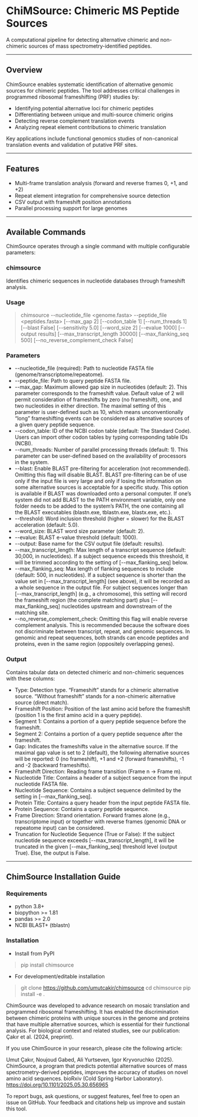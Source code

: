 # ChiMSource: Chimeric MS Peptide Sources

A computational pipeline for detecting alternative chimeric and non-chimeric sources of mass spectrometry-identified peptides.

---

## Overview

ChimSource enables systematic identification of alternative genomic sources for chimeric peptides. The tool addresses critical challenges in programmed ribosomal frameshifting (PRF) studies by: 

- Identifying potential alternative loci for chimeric peptides
- Differentiating between unique and multi-source chimeric origins
- Detecting reverse complement translation events
- Analyzing repeat element contributions to chimeric translation

Key applications include functional genomics studies of non-canonical translation events and validation of putative PRF sites.

---

## Features


- Multi-frame translation analysis (forward and reverse frames 0, +1, and +2)
- Repeat element integration for comprehensive source detection
- CSV output with frameshift position annotations
- Parallel processing support for large genomes

---

## Available Commands

ChimSource operates through a single command with multiple configurable parameters:

### chimsource

Identifies chimeric sequences in nucleotide databases through frameshift analysis.

### Usage

> chimsource --nucleotide_file <genome.fasta> --peptide_file <peptides.fasta> [--max_gap 2] [--codon_table 1] [--num_threads 1] [--blast False] [--sensitivity 5.0] [--word_size 2] [--evalue 1000] [--output results] [--max_transcript_length 30000] [--max_flanking_seq 500] [--no_reverse_complement_check False]

### Parameters

- --nucleotide_file (required): Path to nucleotide FASTA file (genome/transcriptome/repeatome).
- --peptide_file: Path to query peptide FASTA file.
- --max_gap: Maximum allowed gap size in nucleotides (default: 2). This parameter corresponds to the frameshift value. Default value of 2 will permit consideration of frameshifts by zero (no frameshift), one, and two nucleotides in either direction. The maximal setting of this parameter is user-defined such as 10, which means unconventionally “long” frameshifting events can be considered as alternative sources of a given query peptide sequence.
- --codon_table: ID of the NCBI codon table (default: The Standard Code). Users can import other codon tables by typing corresponding table IDs (NCBI).
- --num_threads: Number of parallel processing threads (default: 1). This parameter can be user-defined based on the availability of processors in the system.
- --blast: Enable BLAST pre-filtering for acceleration (not recommended). Omitting this flag will disable BLAST. BLAST pre-filtering can be of use only if the input file is very large and only if losing the information on some alternative sources is acceptable for a specific study. This option is available if BLAST was downloaded onto a personal computer. If one’s system did not add BLAST to the PATH environment variable, only one folder needs to be added to the system’s PATH, the one containing all the BLAST executables (blastn.exe, tblastn.exe, blastx.exe, etc.).
- --threshold: Word inclusion threshold (higher = slower) for the BLAST acceleration (default: 5.0).
- --word_size: BLAST word size parameter (default: 2).
- --evalue: BLAST e-value threshold (default: 1000).
- --output: Base name for the CSV output file (default: results).
- --max_transcript_length: Max length of a transcript sequence (default: 30,000, in nucleotides). If a subject sequence exceeds this threshold, it will be trimmed according to the setting of [--max_flanking_seq] below.
- --max_flanking_seq: Max length of flanking sequences to include (default: 500, in nucleotides). If a subject sequence is shorter than the value set in [--max_transcript_length] (see above), it will be recorded as a whole sequence in the output file. For subject sequences longer than [--max_transcript_length] (e.g., a chromosome), this setting will record the frameshift region (the complete matching part) plus [--max_flanking_seq] nucleotides upstream and downstream of the matching site.
- --no_reverse_complement_check: Omitting this flag will enable reverse complement analysis. This is recommended because the software does not discriminate between transcript, repeat, and genomic sequences. In genomic and repeat sequences, both strands can encode peptides and proteins, even in the same region (oppositely overlapping genes).

### Output
Contains tabular data on detected chimeric and non-chimeric sequences with these columns:

- Type: Detection type. “Frameshift” stands for a chimeric alternative source. “Without frameshift” stands for a non-chimeric alternative source (direct match).
- Frameshift Position: Position of the last amino acid before the frameshift (position 1 is the first amino acid in a query peptide).
- Segment 1: Contains a portion of a query peptide sequence before the frameshift.
- Segment 2: Contains a portion of a query peptide sequence after the frameshift.
- Gap: Indicates the frameshifts value in the alternative source. If the maximal gap value is set to 2 (default), the following alternative sources will be reported: 0 (no frameshift), +1 and +2 (forward frameshifts), -1 and -2 (backward frameshifts).
- Frameshift Direction: Reading frame transition (Frame n -> Frame m).
- Nucleotide Title: Contains a header of a subject sequence from the input nucleotide FASTA file.
- Nucleotide Sequence: Contains a subject sequence delimited by the setting in [--max_flanking_seq].
- Protein Title: Contains a query header from the input peptide FASTA file.
- Protein Sequence: Contains a query peptide sequence.
- Frame Direction: Strand orientation. Forward frames alone (e.g., transcriptome input) or together with reverse frames (genomic DNA or repeatome input) can be considered.
- Truncation for Nucleotide Sequence (True or False): If the subject nucleotide sequence exceeds [--max_transcript_length], it will be truncated in the given [--max_flanking_seq] threshold level (output True). Else, the output is False.

---

## ChimSource Installation Guide

### Requirements

- python 3.8+
- biopython >= 1.81
- pandas >= 2.0
- NCBI BLAST+ (tblastn)


### Installation

- Install from PyPI
> pip install chimsource


- For development/editable installation
> git clone https://github.com/umutcakir/chimsource
> cd chimsource
> pip install -e .

ChimSource was developed to advance research on mosaic translation and programmed ribosomal frameshifting. It has enabled the discrimination between chimeric proteins with unique sources in the genome and proteins that have multiple alternative sources, which is essential for their functional analysis. For biological context and related studies, see our publication: Çakır et al. (2024, preprint).

If you use ChimSource in your research, please cite the following article:

Umut Çakır, Noujoud Gabed, Ali Yurtseven, Igor Kryvoruchko (2025). ChimSource, a program that predicts potential alternative sources of mass spectrometry-derived peptides, improves the accuracy of studies on novel amino acid sequences. bioRxiv (Cold Spring Harbor Laboratory). https://doi.org/10.1101/2025.05.30.656965

To report bugs, ask questions, or suggest features, feel free to open an issue on GitHub. Your feedback and citations help us improve and sustain this tool.

